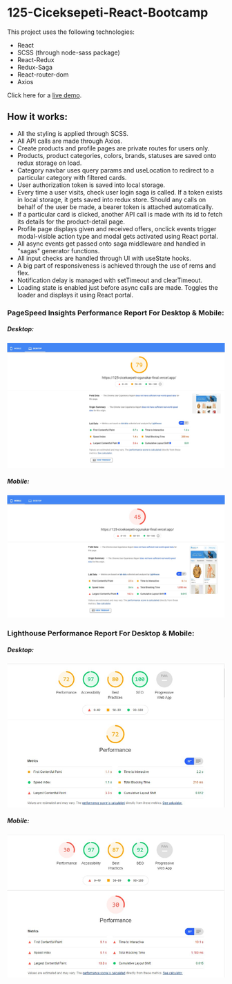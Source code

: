 # 125-Ciceksepeti-React-Bootcamp

This project uses the following technologies:

* React
* SCSS (through node-sass package)
* React-Redux
* Redux-Saga
* React-router-dom  
* Axios

Click here for a [live demo](https://125-ciceksepeti-ogunakar-final.vercel.app/).

## How it works:

* All the styling is applied through SCSS. 
* All API calls are made through Axios. 
* Create products and profile pages are private routes for users only.  
* Products, product categories, colors, brands, statuses are saved onto redux storage on load.
* Category navbar uses query params and useLocation to redirect to a particular category with filtered cards.   
* User authorization token is saved into local storage.
* Every time a user visits, check user login saga is called. If a token exists in local storage, it gets saved into redux store. Should any calls on behalf of the user be made, a bearer token is attached automatically.
* If a particular card is clicked, another API call is made with its id to fetch its details for the product-detail page.
* Profile page displays given and received offers, onclick events trigger modal-visible action type and modal gets activated using React portal.
* All async events get passed onto saga middleware and handled in "sagas" generator functions.
* All input checks are handled through UI with useState hooks.
* A big part of responsiveness is achieved through the use of rems and flex.
* Notification delay is managed with setTimeout and clearTimeout.
* Loading state is enabled just before async calls are made. Toggles the loader and displays it using React portal.


### PageSpeed Insights Performance Report For Desktop & Mobile: 

##### Desktop:
![desktop-performance](src/assets/performance-report/pageSpeed-desktop.jpg "Desktop Performance")

##### Mobile:
![mobile-performance](src/assets/performance-report/pageSpeed-mobile.jpg "Mobile Performance")


### Lighthouse Performance Report For Desktop & Mobile: 

##### Desktop:
![desktop-performance](src/assets/performance-report/lighthouse-desktop.jpg "Desktop Performance")

##### Mobile:
![mobile-performance](src/assets/performance-report/lighthouse-mobile.jpg "Mobile Performance")
